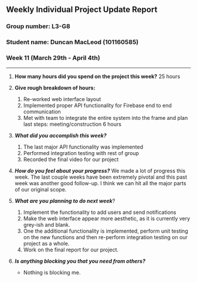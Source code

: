 ## Weekly Individual Project Update Report
### Group number: L3-G8
### Student name: Duncan MacLeod (101160585)

### Week 11 (March 29th - April 4th)
___
1. **How many hours did you spend on the project this week?** 25 hours

2. **Give rough breakdown of hours:**
	1. Re-worked web interface layout
	2. Implemented proper API functionality for Firebase end to end communication
	3. Met with team to integrate the entire system into the frame and plan last steps: meeting/construction 6 hours

3. ***What did you accomplish this week?***
	1. The last major API functionality was implemented
	2. Performed integration testing with rest of group
	3. Recorded the final video for our project
  
4. ***How do you feel about your progress?***
	We made a lot of progress this week. The last couple weeks have been extremely pivotal and this past week was
	another good follow-up. I think we can hit all the major parts of our original scope.

5. ***What are you planning to do next week***? 
	1. Implement the functionality to add users and send notifications
	2. Make the web interface appear more aesthetic, as it is currently very grey-ish and blank.
	3. One the additional functionality is implemented, perform unit testing on the new functions and then re-perform
	integration testing on our project as a whole.
	4. Work on the final report for our project.

6. ***Is anything blocking you that you need from others?*** 
	- Nothing is blocking me.